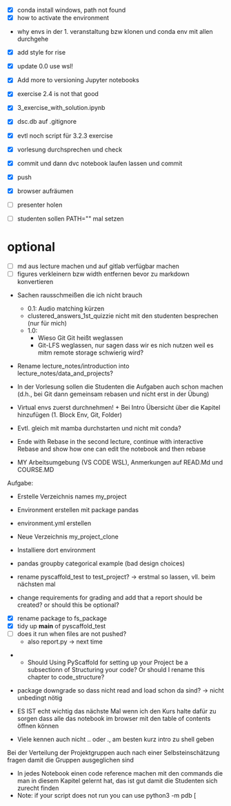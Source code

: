 - [x] conda install windows, path not found
- [x] how to activate the environment
- why envs in der 1. veranstaltung bzw klonen und conda env mit allen durchgehe
- [x] add style for rise
- [x] update 0.0 use wsl!
- [x] Add more to versioning Jupyter notebooks
- [x] exercise 2.4 is not that good
- [x] 3_exercise_with_solution.ipynb
- [x] dsc.db auf .gitignore

- [x] evtl noch script für 3.2.3 exercise
- [x] vorlesung durchsprechen und check
- [x] commit und dann dvc notebook laufen lassen und commit
- [x] push
- [x] browser aufräumen
- [ ] presenter holen
- [ ] studenten sollen PATH="" mal setzen

# optional
- [ ] md aus lecture machen und auf gitlab verfügbar machen
- [ ] figures verkleinern bzw width entfernen bevor zu markdown konvertieren

- Sachen rausschmeißen die ich nicht brauch
  - 0.1: Audio matching kürzen
  - clustered_answers_1st_quizzie nicht mit den studenten besprechen (nur für mich)
  - 1.0:
    - Wieso Git Git heißt weglassen
    - Git-LFS weglassen, nur sagen dass wir es nich nutzen weil es mitm remote storage schwierig wird?
- Rename lecture_notes/introduction into lecture_notes/data_and_projects?
- In der Vorlesung sollen die Studenten die Aufgaben auch schon machen (d.h., bei Git dann gemeinsam rebasen und nicht erst in der Übung)
- Virtual envs zuerst durchnehmen! + Bei Intro Übersicht über die Kapitel hinzufügen (1. Block Env, Git, Folder)
- Evtl. gleich mit mamba durchstarten und nicht mit conda?

- Ende with Rebase in the second lecture, continue with interactive Rebase and show how one can edit the notebook and then rebase
- MY Arbeitsumgebung (VS CODE WSL), Anmerkungen auf READ.Md und COURSE.MD


Aufgabe:
- Erstelle Verzeichnis names my_project
- Environment erstellen mit package pandas
- environment.yml erstellen
- Neue Verzeichnis my_project_clone
- Installiere dort environment



- pandas groupby categorical example (bad design choices)
- rename pyscaffold_test to test_project? -> erstmal so lassen, vll. beim nächsten mal
- change requirements for grading and add that a report should be created? or should this be optional?
- [x] rename package to fs_package
- [x] tidy up __main__ of pyscaffold_test
- [ ] does it run when files are not pushed?
  - also report.py -> next time
- - Should Using PyScaffold for setting up your Project be a subsectionn of Structuring your code? Or should I rename this chapter
to code_structure?
- package downgrade so dass nicht read and load schon da sind? -> nicht unbedingt nötig


- ES IST echt wichtig das nächste Mal wenn ich den Kurs halte dafür zu sorgen dass alle das notebook im browser mit den table of contents öffnen können
- Viele kennen auch nicht .. oder ., am besten kurz intro zu shell geben

Bei der Verteilung der Projektgruppen auch nach einer Selbsteinschätzung fragen damit die Gruppen ausgeglichen sind


- In jedes Notebook einen code reference machen mit den
commands die man in diesem Kapitel gelernt hat,
das ist gut damit die Studenten sich zurecht finden
- Note: if your script does not run you can use python3 -m pdb [<script>] to debug the script or use vscode
    - https://www.codementor.io/@stevek/advanced-python-debugging-with-pdb-g56gvmpfa
    -  In Jupyter notebooks you can use the magic command %debug
-studenten kannten ipython nicht, eventuell auch ipython und jupyter console erklären wenn man skripten laufen lässt<p>


presentation:
**Gut wäre es wenn die Studenten auf die Präsi auch draufschreiben wer welche Folie präsentiert, so dass es für mich klarer ist, wer was vorgestellt hat**

 Improvements:
 - Evtl. Sehb für all channels geben? Und nicht auch TVG für Ausstrahlung?
 - Das nächste mal direkt von Anfang an mit Issues arbeiten wenn es Updates gibt?
 - Evaluation beachtet: Mit der Projektarbeit schon früher anfangen
 - Quatro statt Notebooks benutzen?
 - Bewertung Studenten: Es hat fast nie jemand was zu MRs gesagt, außer Niklas
 - Vll. sollten die Studenten nur mit scikit-learn arbeiten dürfen? Dann lernen sie mehr basics
 - Im DVC Kapitel müssen sie gdrive mit hm.dvc2022@gmail.com teilen und nicht mit spanhel@hm.edu
 - Da es mit Windows Probleme gibt, WSL empfehlen!
 - Evaluation direkt im Kurs machen und nicht online um die Antwortrate zu erhöhen
